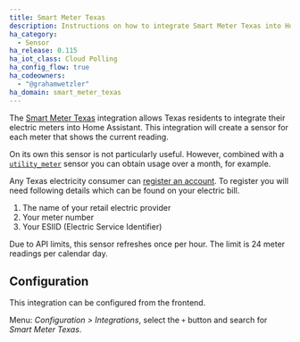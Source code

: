 ```yaml
---
title: Smart Meter Texas
description: Instructions on how to integrate Smart Meter Texas into Home Assistant.
ha_category:
  - Sensor
ha_release: 0.115
ha_iot_class: Cloud Polling
ha_config_flow: true
ha_codeowners:
  - "@grahamwetzler"
ha_domain: smart_meter_texas
---
```


The [Smart Meter Texas](https://www.smartmetertexas.com/) integration allows Texas residents to integrate their electric meters into Home Assistant. This integration will create a sensor for each meter that shows the current reading.

On its own this sensor is not particularly useful. However, combined with a [`utility_meter`](https://www.home-assistant.io/integrations/utility_meter/) sensor you can obtain usage over a month, for example.

Any Texas electricity consumer can [register an account](https://www.smartmetertexas.com/register). To register you will need following details which can be found on your electric bill.

1. The name of your retail electric provider
2. Your meter number
3. Your ESIID (Electric Service Identifier)

<div class='note'>
Due to API limits, this sensor refreshes once per hour. The limit is 24 meter readings per calendar day.
</div>

## Configuration

This integration can be configured from the frontend.

Menu: _Configuration > Integrations_, select the `+` button and search for _Smart Meter Texas_.
